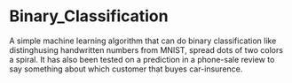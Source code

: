 # Binary_Classification
A simple machine learning algorithm that can do binary classification 
like distinghusing handwritten numbers from MNIST, spread dots of two colors 
a spiral. It has also been tested on a prediction in a phone-sale review to 
say something about which customer that buyes car-insurence. 
